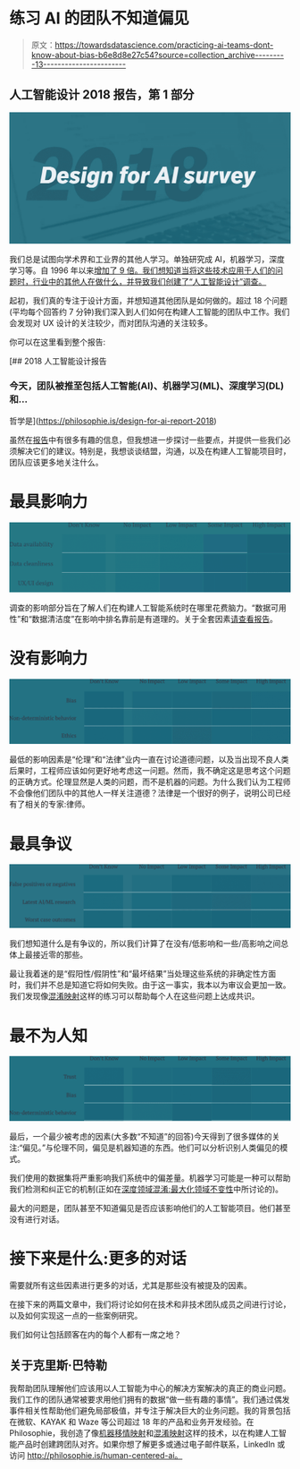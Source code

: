 # 练习 AI 的团队不知道偏见

> 原文：<https://towardsdatascience.com/practicing-ai-teams-dont-know-about-bias-b6e8d8e27c54?source=collection_archive---------13----------------------->

## 人工智能设计 2018 报告，第 1 部分

![](img/efa32d67ad62f3ee730254fd1807d46f.png)

我们总是试图向学术界和工业界的其他人学习。单独研究成 AI，机器学习，深度学习等。自 1996 年以来[增加了 9 倍。我们想知道当将这些技术应用于人们的问题时，行业中的其他人在做什么，并导致我们创建了“人工智能设计”调查。](https://aiindex.org/2017-report.pdf)

起初，我们真的专注于设计方面，并想知道其他团队是如何做的。超过 18 个问题(平均每个回答约 7 分钟)我们深入到人们如何在构建人工智能的团队中工作。我们会发现对 UX 设计的关注较少，而对团队沟通的关注较多。

你可以在这里看到整个报告:

[](https://philosophie.is/design-for-ai-report-2018) [## 2018 人工智能设计报告

### 今天，团队被推至包括人工智能(AI)、机器学习(ML)、深度学习(DL)和…

哲学是](https://philosophie.is/design-for-ai-report-2018) 

虽然在[报告](https://philosophie.is/design-for-ai-report-2018)中有很多有趣的信息，但我想进一步探讨一些要点，并提供一些我们必须解决它们的建议。特别是，我想谈谈结盟，沟通，以及在构建人工智能项目时，团队应该更多地关注什么。

# 最具影响力

![](img/d78714f802d89d1ec59ea449e0ce7e49.png)

调查的影响部分旨在了解人们在构建人工智能系统时在哪里花费脑力。“数据可用性”和“数据清洁度”在影响中排名靠前是有道理的。关于全套因素[请查看报告](https://philosophie.is/design-for-ai-report-2018)。

# 没有影响力

![](img/9eae2db88675303777df6d4f0b5c02e2.png)

最低的影响因素是“伦理”和“法律”业内一直在讨论道德问题，以及当出现不良人类后果时，工程师应该如何更好地考虑这一问题。然而，我不确定这是思考这个问题的正确方式。伦理显然是人类的问题，而不是机器的问题。为什么我们认为工程师不会像他们团队中的其他人一样关注道德？法律是一个很好的例子，说明公司已经有了相关的专家:律师。

# 最具争议

![](img/80ed215b5ab64ed2b88a7ccaff2ac08c.png)

我们想知道什么是有争议的，所以我们计算了在没有/低影响和一些/高影响之间总体上最接近零的那些。

最让我着迷的是“假阳性/假阴性”和“最坏结果”当处理这些系统的非确定性方面时，我们并不总是知道它将如何失败。由于这一事实，我本以为审议会更加一致。我们发现像[混淆映射](/robots-are-wrong-too-confusion-mapping-for-the-worst-case-2e01b7e19936)这样的练习可以帮助每个人在这些问题上达成共识。

# 最不为人知

![](img/0cbd7dc58745e0e7ac8752d93232f940.png)

最后，一个最少被考虑的因素(大多数“不知道”的回答)今天得到了很多媒体的关注:“偏见。”与伦理不同，偏见是机器知道的东西。他们可以分析识别人类偏见的模式。

我们使用的数据集将严重影响我们系统中的偏差量。机器学习可能是一种可以帮助我们检测和纠正它的机制(正如在[深度领域混淆:最大化领域不变性](https://arxiv.org/pdf/1412.3474.pdf)中所讨论的)。

最大的问题是，团队甚至不知道偏见是否应该影响他们的人工智能项目。他们甚至没有进行对话。

# 接下来是什么:更多的对话

需要就所有这些因素进行更多的对话，尤其是那些没有被提及的因素。

在接下来的两篇文章中，我们将讨论如何在技术和非技术团队成员之间进行讨论，以及如何实现这一点的一些案例研究。

我们如何让包括顾客在内的每个人都有一席之地？

## 关于克里斯·巴特勒

我帮助团队理解他们应该用以人工智能为中心的解决方案解决的真正的商业问题。我们工作的团队通常被要求用他们拥有的数据“做一些有趣的事情”。我们通过偶发事件相关性帮助他们避免局部极值，并专注于解决巨大的业务问题。我的背景包括在微软、KAYAK 和 Waze 等公司超过 18 年的产品和业务开发经验。在 Philosophie，我创造了像[机器移情映射](https://uxdesign.cc/robots-need-love-too-empathy-mapping-for-ai-59585ad3548d)和[混淆映射](/robots-are-wrong-too-confusion-mapping-for-the-worst-case-2e01b7e19936)这样的技术，以在构建人工智能产品时创建跨团队对齐。如果你想了解更多或通过电子邮件联系，LinkedIn 或访问 http://philosophie.is/human-centered-ai。